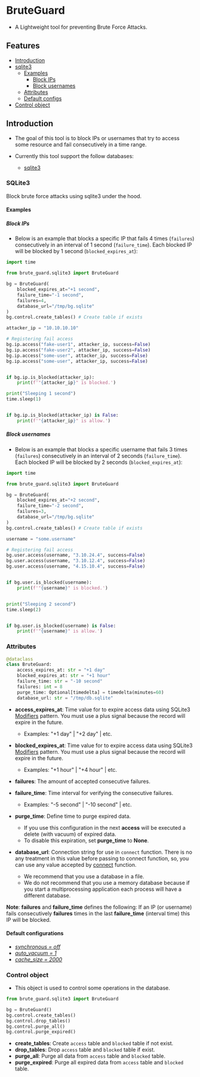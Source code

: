 # BruteGuard

- A Lightweight tool for preventing Brute Force Attacks.

## Features

- [Introduction](#introduction)
- [sqlite3](#sqlite3)
    - [Examples](#examples)
        - [Block IPs](#block-ips)
        - [Block usernames](#block-usernames)
    - [Attributes](#attributes)
    - [Default configs](#default-configurations)
- [Control object](#control-object)

## Introduction

- The goal of this tool is to block IPs or usernames that try to access some resource and fail consecutively in a time range.
 
- Currently this tool support the follow databases: 
    - [sqlite3](https://www.sqlite.org/docs.html)


### SQLite3

Block brute force attacks using sqlite3 under the hood.

#### Examples

##### Block IPs

- Below is an example that blocks a specific IP that fails 4 times (```failures```) consecutively in an interval of 1 second (```failure_time```). Each blocked IP will be blocked by 1 second (```blocked_expires_at```):

```python
import time

from brute_guard.sqlite3 import BruteGuard

bg = BruteGuard(
    blocked_expires_at="+1 second",
    failure_time="-1 second",
    failures=4,
    database_url="/tmp/bg.sqlite"
)
bg.control.create_tables() # Create table if exists

attacker_ip = "10.10.10.10"

# Registering fail access
bg.ip.access("fake-user1", attacker_ip, success=False)
bg.ip.access("fake-user2", attacker_ip, success=False)
bg.ip.access("some-user", attacker_ip, success=False)
bg.ip.access("some-user", attacker_ip, success=False)


if bg.ip.is_blocked(attacker_ip):
    print(f'"{attacker_ip}" is blocked.')

print("Sleeping 1 second")
time.sleep(1)


if bg.ip.is_blocked(attacker_ip) is False:
    print(f'"{attacker_ip}" is allow.')
```

##### Block usernames

- Below is an example that blocks a specific username that fails 3 times (```failures```) consecutively in an interval of 2 seconds (```failure_time```). Each blocked IP will be blocked by 2 seconds (```blocked_expires_at```):

```python
import time

from brute_guard.sqlite3 import BruteGuard

bg = BruteGuard(
    blocked_expires_at="+2 second",
    failure_time="-2 second",
    failures=3,
    database_url="/tmp/bg.sqlite"
)
bg.control.create_tables() # Create table if exists

username = "some.username"

# Registering fail access
bg.user.access(username, "3.10.24.4", success=False)
bg.user.access(username, "3.10.12.4", success=False)
bg.user.access(username, "4.15.10.4", success=False)


if bg.user.is_blocked(username):
    print(f'"{username}" is blocked.')


print("Sleeping 2 second")
time.sleep(2)


if bg.user.is_blocked(username) is False:
    print(f'"{username}" is allow.')
```


### Attributes

```python
@dataclass
class BruteGuard:
    access_expires_at: str = "+1 day"
    blocked_expires_at: str = "+1 hour"
    failure_time: str = "-10 second"
    failures: int = 8
    purge_time: Optional[timedelta] = timedelta(minutes=60)
    database_url: str = "/tmp/db.sqlite"
```

- **access_expires_at**: Time value for to expire access data using SQLite3 [Modifiers](https://www.sqlite.org/lang_datefunc.html) pattern. You must use a plus signal because the record will expire in the future.
    - Examples: "+1 day" | "+2 day" | etc.

- **blocked_expires_at**: Time value for to expire access data using SQLite3 [Modifiers](https://www.sqlite.org/lang_datefunc.html) pattern. You must use a plus signal because the record will expire in the future.
    - Examples: "+1 hour" | "+4 hour" | etc.

- **failures**: The amount of accepted consecutive failures. 

- **failure_time**: Time interval for verifying the consecutive failures.
    - Examples: "-5 second" | "-10 second" | etc.

- **purge_time**: Define time to purge expired data.
    - If you use this configuration in the next **access** will be executed a delete (with vacuum) of expired data.
    - To disable this expiration, set **purge_time** to **None**.

- **database_url**: Connection string for use in ```connect``` function. There is no any treatment in this value before passing to connect function, so, you can use any value accepted by  [connect](https://docs.python.org/3/library/sqlite3.html#sqlite3.connect) function.
    - We recommend that you use a database in a file.
    - We do not recommend that you use a memory database because if you start a multiprocessing application each process will have a different database.

**Note**: **failures** and **failure_time** defines the following: If an IP (or username) fails consecutively **failures** times in the last **failure_time** (interval time) this IP will be blocked.


#### Default configurations

- [*synchronous = off*](https://www.sqlite.org/pragma.html#pragma_synchronous)
- [*auto_vacuum = 1*](https://www.sqlite.org/pragma.html#pragma_auto_vacuum)
- [*cache_size = 2000*](https://www.sqlite.org/pragma.html#pragma_cache_size)

### Control object

- This object is used to control some operations in the database.

```python
from brute_guard.sqlite3 import BruteGuard

bg = BruteGuard()
bg.control.create_tables()
bg.control.drop_tables()
bg.control.purge_all()
bg.control.purge_expired()
```
- **create_tables**: Create ```access``` table and ```blocked``` table if not exist.
- **drop_tables**: Drop ```access``` table and ```blocked``` table if exist.
- **purge_all**: Purge all data from ```access``` table and ```blocked``` table.
- **purge_expired**: Purge all expired data from ```access``` table and ```blocked``` table.